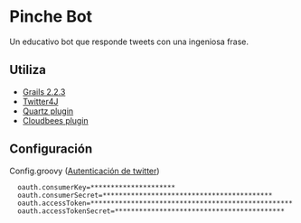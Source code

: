 Pinche Bot
==================

Un educativo bot que responde tweets con una ingeniosa frase.

Utiliza
--------------------

*   [Grails 2.2.3](http://grails.org/)
*   [Twitter4J](http://twitter4j.org/en/index.html)
*   [Quartz plugin](http://grails.org/plugin/quartz)
*   [Cloudbees plugin](http://grails.org/plugin/cloud-bees)

Configuración
--------------------

Config.groovy ([Autenticación de twitter](https://dev.twitter.com/apps/new))

      oauth.consumerKey=*********************
      oauth.consumerSecret=******************************************
      oauth.accessToken=**************************************************
      oauth.accessTokenSecret=******************************************

